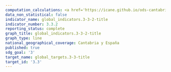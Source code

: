 ```yaml
---
computation_calculations: <a href='https://icane.github.io/ods-cantabria/assets/pdf/3.3.2.1.pdf' target='_blank'>Incidencia de la tuberculosis por cada 100.000 habitantes</a><br><a href='https://icane.github.io/ods-cantabria/assets/pdf/3.3.2.2.pdf' target='_blank'>Incidencia de la tuberculosis por cada 100.000 habitantes</a><br><a href='https://icane.github.io/ods-cantabria/assets/pdf/3.3.2.3.pdf' target='_blank'>Incidencia de la tuberculosis por cada 100.000 habitantes</a>
data_non_statistical: false
indicator_name: global_indicators.3-3-2-title
indicator_number: 3.3.2
reporting_status: complete
graph_title: global_indicators.3-3-2-title
graph_type: line
national_geographical_coverage: Cantabria y España
published: true
sdg_goal: '3'
target_name: global_targets.3-3-title
target_id: '3.3'
---
```

